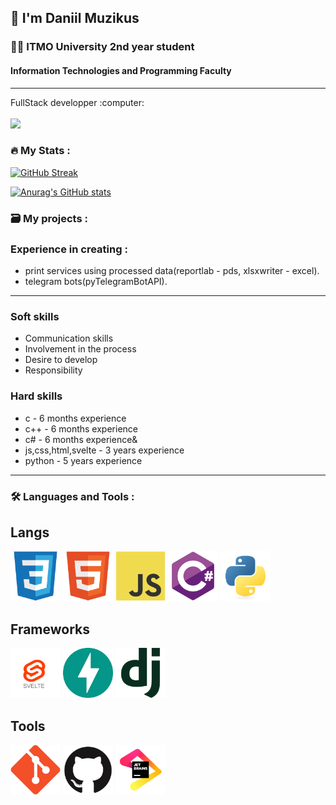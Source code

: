 ## 👋 I'm Daniil Muzikus
### 👨‍🎓 ITMO University 2nd year student
#### Information Technologies and Programming Faculty

--- 
<div>FullStack developper :computer:</div>
<br/>
<img src="https://media.giphy.com/media/M9gbBd9nbDrOTu1Mqx/giphy.gif" width="100"/>

### :fire: My Stats :

[![GitHub Streak](http://github-readme-streak-stats.herokuapp.com?user=dmuzikus&theme=vue)](https://git.io/streak-stats)

[![Anurag's GitHub stats](https://github-readme-stats.vercel.app/api?username=dmuzikus&show_icons=true&theme=vue&count_private=true&include_all_commits=true)](https://github.com/anuraghazra/github-readme-stats)

### :card_file_box: My projects :

### Experience in creating :</h4>
<ul>
  <li>print services using processed data(reportlab - pds, xlsxwriter - excel).</li>
  <li>telegram bots(pyTelegramBotAPI).</li>
</ul>

---


### Soft skills
<ul>
  <li>Communication skills</li>
  <li>Involvement in the process</li>
  <li>Desire to develop</li>
  <li>Responsibility</li>
</ul>

### Hard skills
<ul>
  <li>c - 6 months experience</li>
  <li>c++ - 6 months experience</li>
  <li>c# - 6 months experience&</li>
  <li>js,css,html,svelte - 3 years experience</li>
  <li>python - 5 years experience</li>
</ul>

---

### :hammer_and_wrench: Languages and Tools :
## Langs
<div>
  <img src="https://github.com/devicons/devicon/blob/master/icons/css3/css3-original.svg" title="CSS" alt="CSS" width="80" height="80"/>
  <img src="https://github.com/devicons/devicon/blob/master/icons/html5/html5-original.svg" title="HTML" alt="HTML" width="80" height="80"/>
  <img src="https://github.com/devicons/devicon/blob/master/icons/javascript/javascript-original.svg" title="JS" alt="JS" width="80" height="80"/>
  <img src="https://github.com/devicons/devicon/blob/master/icons/csharp/csharp-original.svg" title="C#" alt="C#" width="80" height="80"/>
  <img src="https://github.com/devicons/devicon/blob/master/icons/python/python-original.svg" title="Python" alt="Python" width="80" height="80"/>
</div>

## Frameworks
<div>
  <img src="https://github.com/devicons/devicon/blob/master/icons/svelte/svelte-original-wordmark.svg" title="Svelte" alt="Svelte" width="80" height="80"/>
  <img src="https://github.com/devicons/devicon/blob/master/icons/fastapi/fastapi-original.svg" title="FastApi" alt="FastApi" width="80" height="80"/>
  <img src="https://github.com/devicons/devicon/blob/master/icons/django/django-plain.svg" title="Django" alt="Django" width="80" height="80"/>
</div>

## Tools
<div>
  <img src="https://github.com/devicons/devicon/blob/master/icons/git/git-original.svg" title="git" alt="git" width="80" height="80"/>
  <img src="https://github.com/devicons/devicon/blob/master/icons/github/github-original.svg" title="github" alt="github" width="80" height="80"/>
  <img src="https://github.com/devicons/devicon/blob/master/icons/jetbrains/jetbrains-original.svg" title="JetBrains" alt="JetBrains" width="80" height="80"/>
</div>
